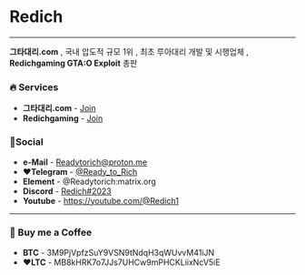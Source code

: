 # Redich
---
**그타대리.com** , 국내 압도적 규모 1위 , 최초 루아대리 개발 및 시행업체 , **Redichgaming GTA:O Exploit** 총판

### 🔥 Services
* **그타대리.com** - [Join](https://그타대리.com)
* **Redichgaming** - [Join](https://restorecord.com/verify/Redich%20Public)

### 🔗Social
* **e-Mail** - Readytorich@proton.me
* **❤Telegram** - [@Ready_to_Rich](https://t.me/Ready_to_Rich)
* **Element** - @Readytorich:matrix.org
* **Discord** - [Redich#2023](https://discord.com/users/1053641830639603736)
* **Youtube** - https://youtube.com/@Redich1
---
### 🍷 Buy me a Coffee
* **BTC** - 3M9PjVpfzSuY9VSN9tNdqH3qWUvvM41iJN
* **❤LTC** - MB8kHRK7o7JJs7UHCw9mPHCKLiixNcV5iE
